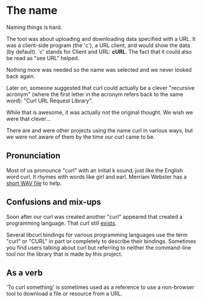 # The name

Naming things is hard.

The tool was about uploading and downloading data specified with a URL. It was
a client-side program (the 'c'), a URL client, and would show the data (by
default). 'c' stands for Client and URL: **cURL**. The fact that it could also
be read as "see URL" helped.

Nothing more was needed so the name was selected and we never looked back
again.

Later on, someone suggested that curl could actually be a clever "recursive
acronym" (where the first letter in the acronym refers back to the same word):
"Curl URL Request Library".

While that is awesome, it was actually not the original thought. We wish we
were that clever…

There are and were other projects using the name curl in various ways, but we
were not aware of them by the time our curl came to be.

## Pronunciation

Most of us pronounce "curl" with an initial k sound, just like the English
word curl. It rhymes with words like girl and earl. Merriam Webster has a
[short WAV file](https://media.merriam-webster.com/soundc11/c/curl0001.wav) to
help.

## Confusions and mix-ups

Soon after our curl was created another "curl" appeared that created a
programming language. That curl still [exists](https://www.curl.com).

Several libcurl bindings for various programming languages use the term "curl"
or "CURL" in part or completely to describe their bindings. Sometimes you find
users talking about curl but referring to neither the command-line tool nor
the library that is made by this project.

## As a verb

'To curl something' is sometimes used as a reference to use a non-browser tool
to download a file or resource from a URL.
